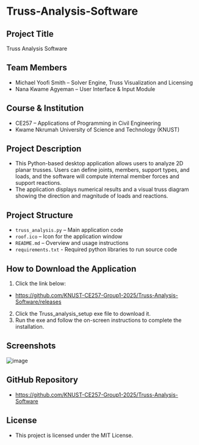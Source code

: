 # Truss-Analysis-Software

## Project Title
Truss Analysis Software

## Team Members
- Michael Yoofi Smith – Solver Engine, Truss Visualization and Licensing
- Nana Kwame Agyeman – User Interface & Input Module

## Course & Institution
- CE257 – Applications of Programming in Civil Engineering
- Kwame Nkrumah University of Science and Technology (KNUST)

## Project Description
- This Python-based desktop application allows users to analyze 2D planar trusses. Users can define joints, members, support types, and loads, and the software will compute internal member forces and support reactions. 
- The application displays numerical results and a visual truss diagram showing the direction and magnitude of loads and reactions.

## Project Structure
- `truss_analysis.py` – Main application code
- `roof.ico` – Icon for the application window
- `README.md` – Overview and usage instructions
- `requirements.txt` - Required python libraries to run source code

## How to Download the Application
1. Click the link below:
- https://github.com/KNUST-CE257-Group1-2025/Truss-Analysis-Software/releases
2. Click the Truss_analysis_setup exe file to download it. 
3. Run the exe and follow the on-screen instructions to complete the installation.

## Screenshots
![image](https://github.com/user-attachments/assets/a5b5c24d-2a24-4125-891f-78466c1928af)

## GitHub Repository
- https://github.com/KNUST-CE257-Group1-2025/Truss-Analysis-Software

## License
- This project is licensed under the MIT License.
